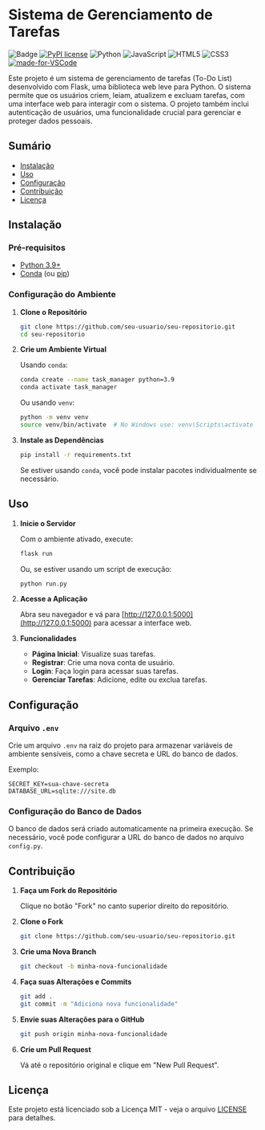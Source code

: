 # Sistema de Gerenciamento de Tarefas

![Badge](https://img.shields.io/badge/status-active-brightgreen)
[![PyPI license](https://img.shields.io/pypi/l/ansicolortags.svg)](https://pypi.python.org/pypi/ansicolortags/)
![Python](https://img.shields.io/badge/python-3670A0?style=for-the-badge&logo=python&logoColor=ffdd54)
![JavaScript](https://img.shields.io/badge/javascript-%23323330.svg?style=for-the-badge&logo=javascript&logoColor=%23F7DF1E)
![HTML5](https://img.shields.io/badge/html5-%23E34F26.svg?style=for-the-badge&logo=html5&logoColor=white)
![CSS3](https://img.shields.io/badge/css3-%231572B6.svg?style=for-the-badge&logo=css3&logoColor=white)
[![made-for-VSCode](https://img.shields.io/badge/Made%20for-VSCode-1f425f.svg)](https://code.visualstudio.com/)

Este projeto é um sistema de gerenciamento de tarefas (To-Do List) desenvolvido com Flask, uma biblioteca web leve para Python. O sistema permite que os usuários criem, leiam, atualizem e excluam tarefas, com uma interface web para interagir com o sistema. O projeto também inclui autenticação de usuários, uma funcionalidade crucial para gerenciar e proteger dados pessoais.

## Sumário

- [Instalação](#instalação)
- [Uso](#uso)
- [Configuração](#configuração)
- [Contribuição](#contribuição)
- [Licença](#licença)

## Instalação

### Pré-requisitos

- [Python 3.9+](https://www.python.org/downloads/)
- [Conda](https://docs.conda.io/en/latest/miniconda.html) (ou [pip](https://pip.pypa.io/en/stable/))

### Configuração do Ambiente

1. **Clone o Repositório**

   ```sh
   git clone https://github.com/seu-usuario/seu-repositorio.git
   cd seu-repositorio
   ```

2. **Crie um Ambiente Virtual**

   Usando `conda`:

   ```sh
   conda create --name task_manager python=3.9
   conda activate task_manager
   ```

   Ou usando `venv`:

   ```sh
   python -m venv venv
   source venv/bin/activate  # No Windows use: venv\Scripts\activate
   ```

3. **Instale as Dependências**

   ```sh
   pip install -r requirements.txt
   ```

   Se estiver usando `conda`, você pode instalar pacotes individualmente se necessário.

## Uso

1. **Inicie o Servidor**

   Com o ambiente ativado, execute:

   ```sh
   flask run
   ```

   Ou, se estiver usando um script de execução:

   ```sh
   python run.py
   ```

2. **Acesse a Aplicação**

   Abra seu navegador e vá para [http://127.0.0.1:5000](http://127.0.0.1:5000) para acessar a interface web.

3. **Funcionalidades**

   - **Página Inicial**: Visualize suas tarefas.
   - **Registrar**: Crie uma nova conta de usuário.
   - **Login**: Faça login para acessar suas tarefas.
   - **Gerenciar Tarefas**: Adicione, edite ou exclua tarefas.

## Configuração

### Arquivo `.env`

Crie um arquivo `.env` na raiz do projeto para armazenar variáveis de ambiente sensíveis, como a chave secreta e URL do banco de dados.

Exemplo:

```env
SECRET_KEY=sua-chave-secreta
DATABASE_URL=sqlite:///site.db
```

### Configuração do Banco de Dados

O banco de dados será criado automaticamente na primeira execução. Se necessário, você pode configurar a URL do banco de dados no arquivo `config.py`.

## Contribuição

1. **Faça um Fork do Repositório**

   Clique no botão "Fork" no canto superior direito do repositório.

2. **Clone o Fork**

   ```sh
   git clone https://github.com/seu-usuario/seu-repositorio.git
   ```

3. **Crie uma Nova Branch**

   ```sh
   git checkout -b minha-nova-funcionalidade
   ```

4. **Faça suas Alterações e Commits**

   ```sh
   git add .
   git commit -m "Adiciona nova funcionalidade"
   ```

5. **Envie suas Alterações para o GitHub**

   ```sh
   git push origin minha-nova-funcionalidade
   ```

6. **Crie um Pull Request**

   Vá até o repositório original e clique em "New Pull Request".

## Licença

Este projeto está licenciado sob a Licença MIT - veja o arquivo [LICENSE](LICENSE) para detalhes.
